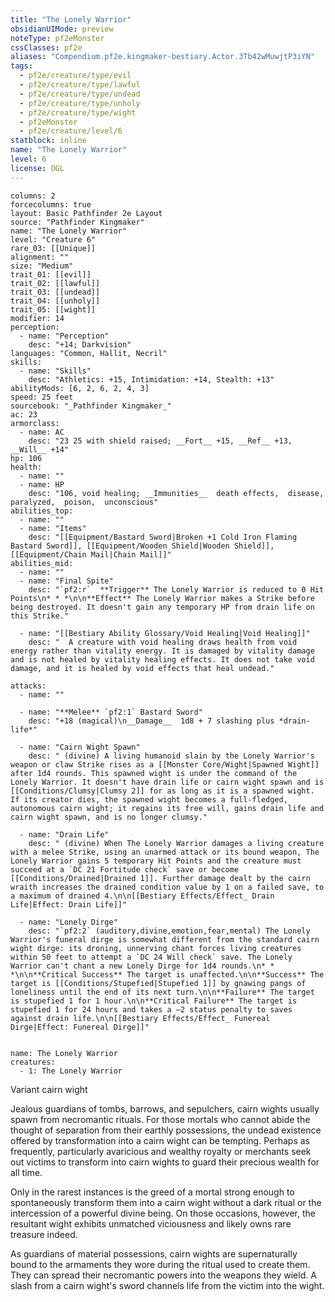 ```yaml
---
title: "The Lonely Warrior"
obsidianUIMode: preview
noteType: pf2eMonster
cssClasses: pf2e
aliases: "Compendium.pf2e.kingmaker-bestiary.Actor.3Tb42wMuwjtP3iYN" 
tags:
  - pf2e/creature/type/evil
  - pf2e/creature/type/lawful
  - pf2e/creature/type/undead
  - pf2e/creature/type/unholy
  - pf2e/creature/type/wight
  - pf2eMonster
  - pf2e/creature/level/6
statblock: inline
name: "The Lonely Warrior"
level: 6
license: OGL
---
```


```statblock
columns: 2
forcecolumns: true
layout: Basic Pathfinder 2e Layout
source: "Pathfinder Kingmaker"
name: "The Lonely Warrior"
level: "Creature 6"
rare_03: [[Unique]]
alignment: ""
size: "Medium"
trait_01: [[evil]]
trait_02: [[lawful]]
trait_03: [[undead]]
trait_04: [[unholy]]
trait_05: [[wight]]
modifier: 14
perception:
  - name: "Perception"
    desc: "+14; Darkvision"
languages: "Common, Hallit, Necril"
skills:
  - name: "Skills"
    desc: "Athletics: +15, Intimidation: +14, Stealth: +13"
abilityMods: [6, 2, 6, 2, 4, 3]
speed: 25 feet
sourcebook: "_Pathfinder Kingmaker_"
ac: 23
armorclass:
  - name: AC
    desc: "23 25 with shield raised; __Fort__ +15, __Ref__ +13, __Will__ +14"
hp: 106
health:
  - name: ""
  - name: HP
    desc: "106, void healing; __Immunities__  death effects,  disease,  paralyzed,  poison,  unconscious"
abilities_top:
  - name: ""
  - name: "Items"
    desc: "[[Equipment/Bastard Sword|Broken +1 Cold Iron Flaming Bastard Sword]], [[Equipment/Wooden Shield|Wooden Shield]], [[Equipment/Chain Mail|Chain Mail]]"
abilities_mid:
  - name: ""
  - name: "Final Spite"
    desc: "`pf2:r`  **Trigger** The Lonely Warrior is reduced to 0 Hit Points\n* * *\n\n**Effect** The Lonely Warrior makes a Strike before being destroyed. It doesn't gain any temporary HP from drain life on this Strike."

  - name: "[[Bestiary Ability Glossary/Void Healing|Void Healing]]"
    desc: "  A creature with void healing draws health from void energy rather than vitality energy. It is damaged by vitality damage and is not healed by vitality healing effects. It does not take void damage, and it is healed by void effects that heal undead."

attacks:
  - name: ""

  - name: "**Melee** `pf2:1` Bastard Sword"
    desc: "+18 (magical)\n__Damage__  1d8 + 7 slashing plus *drain-life*"

  - name: "Cairn Wight Spawn"
    desc: " (divine) A living humanoid slain by the Lonely Warrior's weapon or claw Strike rises as a [[Monster Core/Wight|Spawned Wight]] after 1d4 rounds. This spawned wight is under the command of the Lonely Warrior. It doesn't have drain life or cairn wight spawn and is [[Conditions/Clumsy|Clumsy 2]] for as long as it is a spawned wight. If its creator dies, the spawned wight becomes a full-fledged, autonomous cairn wight; it regains its free will, gains drain life and cairn wight spawn, and is no longer clumsy."

  - name: "Drain Life"
    desc: " (divine) When The Lonely Warrior damages a living creature with a melee Strike, using an unarmed attack or its bound weapon, The Lonely Warrior gains 5 temporary Hit Points and the creature must succeed at a `DC 21 Fortitude check` save or become [[Conditions/Drained|Drained 1]]. Further damage dealt by the cairn wraith increases the drained condition value by 1 on a failed save, to a maximum of drained 4.\n\n[[Bestiary Effects/Effect_ Drain Life|Effect: Drain Life]]"

  - name: "Lonely Dirge"
    desc: "`pf2:2` (auditory,divine,emotion,fear,mental) The Lonely Warrior's funeral dirge is somewhat different from the standard cairn wight dirge: its droning, unnerving chant forces living creatures within 50 feet to attempt a `DC 24 Will check` save. The Lonely Warrior can't chant a new Lonely Dirge for 1d4 rounds.\n* * *\n\n**Critical Success** The target is unaffected.\n\n**Success** The target is [[Conditions/Stupefied|Stupefied 1]] by gnawing pangs of loneliness until the end of its next turn.\n\n**Failure** The target is stupefied 1 for 1 hour.\n\n**Critical Failure** The target is stupefied 1 for 24 hours and takes a –2 status penalty to saves against drain life.\n\n[[Bestiary Effects/Effect_ Funereal Dirge|Effect: Funereal Dirge]]"
 
```

```encounter-table
name: The Lonely Warrior
creatures:
  - 1: The Lonely Warrior
```


Variant cairn wight

Jealous guardians of tombs, barrows, and sepulchers, cairn wights usually spawn from necromantic rituals. For those mortals who cannot abide the thought of separation from their earthly possessions, the undead existence offered by transformation into a cairn wight can be tempting. Perhaps as frequently, particularly avaricious and wealthy royalty or merchants seek out victims to transform into cairn wights to guard their precious wealth for all time.

Only in the rarest instances is the greed of a mortal strong enough to spontaneously transform them into a cairn wight without a dark ritual or the intercession of a powerful divine being. On those occasions, however, the resultant wight exhibits unmatched viciousness and likely owns rare treasure indeed.

As guardians of material possessions, cairn wights are supernaturally bound to the armaments they wore during the ritual used to create them. They can spread their necromantic powers into the weapons they wield. A slash from a cairn wight's sword channels life from the victim into the wight.
